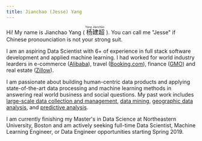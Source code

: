 ```yaml
---
title: Jianchao (Jesse) Yang
---
```


<style>
section.header .name { font-size: 18pt; }
ruby { font-size: 115% }
rt { font-size: 45% }
</style>


Hi! My name is Jianchao Yang (<ruby>
杨 <rt>Yáng</rt><rp></rp>建超<rp></rp><rt>Jiànchāo</rt><rp>）</rp>
</ruby>). You can call me "Jesse" if Chinese 
pronounciation is not your strong suit.

I am an aspiring Data Scientist with 6+ of experience in full stack
software development and applied machine learning. I had worked for world industry
learders in e-commerce ([Alibaba](https://www.alibabagroup.com/en/global/home)),
travel ([Booking.com](https://www.booking.com/)), finance ([GMO](https://www.gmo.com/)) and real estate ([Zillow](https://www.zillow.com/)). 

I am passionate about building human-centric data products and applying
state-of-the-art data processing and machine learning methods in answering
real world business and social questions. My past work includes [large-scale data collection and management](https://github.com/ktmud/github-life),
[data mining](https://github.com/ktmud/yelp-and-neighborhoods), [geographic data analysis](https://www.dropbox.com/s/gmiyy0miuwmjtpu/Final_Paper-edited.pdf?dl=0),
and [predictive analysis](https://github.com/ktmud/mass211/blob/master/Mass%20211%20-%20Final%20Report.pdf).

I am currently finishing my Master's in Data Science 
at Northeastern University, Boston and am actively seeking full-time Data Scientist, Machine Learning
Engineer, or Data Engineer opportunities starting Spring 2019.